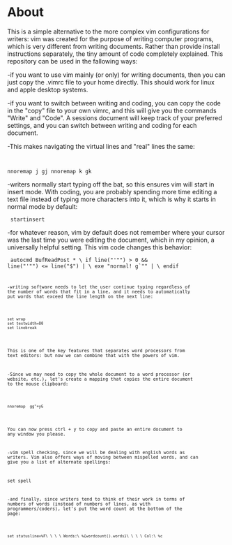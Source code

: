 # About

This is a simple alternative to the more complex vim configurations for
writers: vim was created for the purpose of writing computer programs, which is
very different from writing documents. Rather than provide install
instructions separately, the tiny amount of code completely explained.
This repository can be used in the fallowing ways:

-if you want to use vim mainly (or only) for writing documents, then you can
just copy the .vimrc file to your home directly. This should work for linux and
apple desktop systems.

-if you want to switch between writing and coding, you can copy the code in the
"copy" file to your own vimrc, and this will give you the commands "Write" and
"Code". A sessions document will keep track of your preferred settings, and you
can switch between writing and coding for each document.

-This makes navigating the virtual lines and "real" lines the same:

<code><pre>   
nnoremap j gj
nnoremap k gk
</code></pre>

-writers normally start typing off the bat, so this ensures vim will start in
insert mode. With coding, you are probably spending more time editing a text
file instead of typing more characters into it, which is why it starts in normal
mode by default:

<code><pre>
startinsert
</code></pre>

-for whatever reason, vim by default does not remember where your cursor was the
last time you were editing the document, which in my opinion, a universally
helpful setting. This vim code changes this behavior:

<code><pre>
autocmd BufReadPost *
     \ if line("'\"") > 0 && line("'\"") <= line("$") |
     \   exe "normal! g`\"" |
     \ endif
<code></pre>

-writing software needs to let the user continue typing regardless of the
number of words that fit in a line, and it needs to automatically put words that exceed the line length on the next line:

<pre><code>
set wrap
set textwidth=80
set linebreak
</pre></code>

This is one of the key features that separates word processors from text 
editors: but now we can combine that with the powers of vim.

-Since we may need to copy the whole document to a word processor (or website,
etc.), let's create a mapping that copies the entire document to the mouse
clipboard:

<pre><code>
nnoremap <c-y> gg"+yG
</pre></code>

You can now press ctrl + y to copy and paste an entire document to any window
you please.

-vim spell checking, since we will be dealing with english words as writers.
Vim also offers ways of moving between mispelled words, and can give you a list
of alternate spellings:

set spell

-and finally, since writers tend to think of their work in terms of numbers of
words (instead of numbers of lines, as with programmers/coders), let's put the
word count at the bottom of the page:

<pre><code>
set statusline=%F\ \ \ \ Words:\ %{wordcount().words}\ \ \ \ Col:\ %c
</pre></code>
